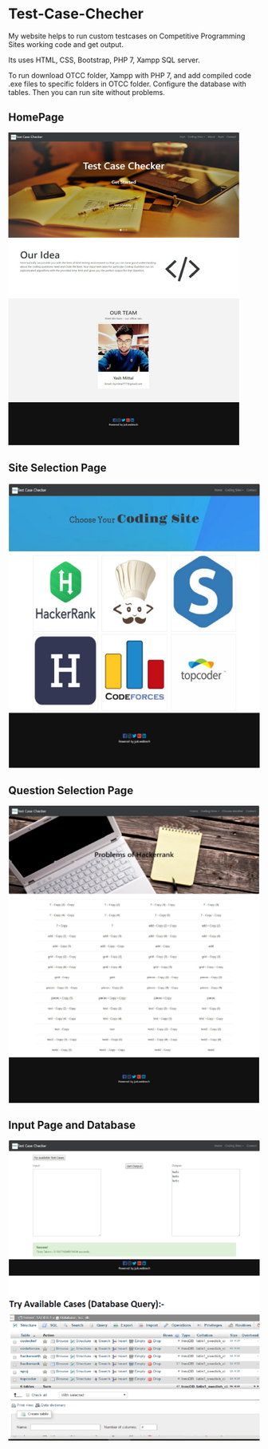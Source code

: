 # Test-Case-Checher
My website helps to run custom testcases on Competitive Programming Sites working code and get output.

Its uses HTML, CSS, Bootstrap, PHP 7, Xampp SQL server.

To run download OTCC folder, Xampp with PHP 7, and add compiled code .exe files to specific folders in OTCC folder.
Configure the database with tables.
Then you can run site without problems.

## HomePage
![Homepage](/test_home.PNG?raw=true "Homepage")

## Site Selection Page
![page2](/test_pg2.PNG?raw=true "Page 2")

## Question Selection Page
![Page 3](/test_3.PNG?raw=true "Page 3")

## Input Page and Database
![page](/test_4.PNG?raw=true "page 4")
